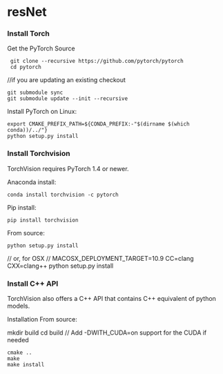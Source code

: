 # resNet

### Install Torch

Get the PyTorch Source

```
 git clone --recursive https://github.com/pytorch/pytorch
 cd pytorch
```  
//if you are updating an existing checkout

```
git submodule sync
git submodule update --init --recursive
```
Install PyTorch on Linux:

```
export CMAKE_PREFIX_PATH=${CONDA_PREFIX:-"$(dirname $(which conda))/../"}
python setup.py install
```

### Install Torchvision

TorchVision requires PyTorch 1.4 or newer.

Anaconda install:

```
conda install torchvision -c pytorch
```

Pip install:
  
```
pip install torchvision
```
From source:
  
```
python setup.py install
```
// or, for OSX
// MACOSX_DEPLOYMENT_TARGET=10.9 CC=clang CXX=clang++ python setup.py install



### Install C++ API

TorchVision also offers a C++ API that contains C++ equivalent of python models.

Installation From source:

mkdir build
cd build
// Add -DWITH_CUDA=on support for the CUDA if needed

```
cmake ..
make
make install
```


